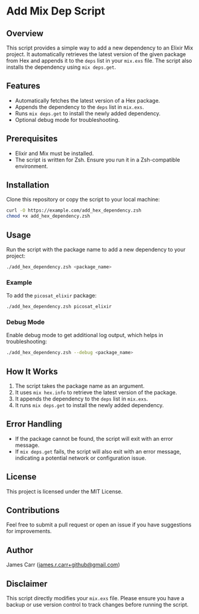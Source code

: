 # Add Mix Dep Script

## Overview

This script provides a simple way to add a new dependency to an Elixir Mix project. It automatically retrieves the latest version of the given package from Hex and appends it to the `deps` list in your `mix.exs` file. The script also installs the dependency using `mix deps.get`.

## Features

- Automatically fetches the latest version of a Hex package.
- Appends the dependency to the `deps` list in `mix.exs`.
- Runs `mix deps.get` to install the newly added dependency.
- Optional debug mode for troubleshooting.

## Prerequisites

- Elixir and Mix must be installed.
- The script is written for Zsh. Ensure you run it in a Zsh-compatible environment.

## Installation

Clone this repository or copy the script to your local machine:

```sh
curl -O https://example.com/add_hex_dependency.zsh
chmod +x add_hex_dependency.zsh
```

## Usage

Run the script with the package name to add a new dependency to your project:

```sh
./add_hex_dependency.zsh <package_name>
```

### Example

To add the `picosat_elixir` package:

```sh
./add_hex_dependency.zsh picosat_elixir
```

### Debug Mode

Enable debug mode to get additional log output, which helps in troubleshooting:

```sh
./add_hex_dependency.zsh --debug <package_name>
```

## How It Works

1. The script takes the package name as an argument.
2. It uses `mix hex.info` to retrieve the latest version of the package.
3. It appends the dependency to the `deps` list in `mix.exs`.
4. It runs `mix deps.get` to install the newly added dependency.

## Error Handling

- If the package cannot be found, the script will exit with an error message.
- If `mix deps.get` fails, the script will also exit with an error message, indicating a potential network or configuration issue.

## License

This project is licensed under the MIT License.

## Contributions

Feel free to submit a pull request or open an issue if you have suggestions for improvements.

## Author

James Carr (james.r.carr+github@gmail.com)

## Disclaimer

This script directly modifies your `mix.exs` file. Please ensure you have a backup or use version control to track changes before running the script.
